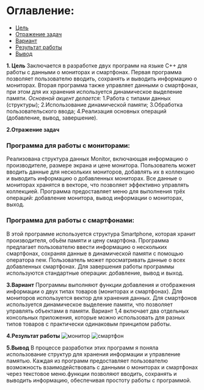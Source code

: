 # Оглавление:
  - [Цель](#цель)
  - [Отражение задач](#отражение-задач)
  - [Вариант](#вариант)
  - [Результат работы](#результат-работы)
  - [Вывод](#вывод)

 
**1. Цель**
 Заключается в разработке двух программ на языке C++ для работы с данными о мониторах и смартфонах. Первая программа позволяет пользователю вводить, сохранять и выводить информацию о мониторах. Вторая программа также управляет данными о смартфонах, при этом для их хранения используется динамическое выделение памяти.
*Основной акцент делается:*
1.Работа с типами данных (структуры);
2.Использование динамической памяти;
3.Обработка пользовательского ввода;
4.Реализация основных операций (добавление, вывод, завершение).

**2.Отражение задач**
### Программа для работы с мониторами:
Реализована структура данных Monitor, включающая информацию о производителе, размере экрана и цене монитора.
Пользователь может вводить данные для нескольких мониторов, добавлять их в коллекцию и выводить информацию о добавленных мониторах.
Все данные о мониторах хранятся в векторе, что позволяет эффективно управлять коллекцией.
Программа предоставляет меню для выполнения трёх операций: добавление монитора, вывод информации о мониторах, выход.

### Программа для работы с смартфонами:
В этой программе используется структура Smartphone, которая хранит производителя, объём памяти и цену смартфона.
Программа предлагает пользователю ввести информацию о нескольких смартфонах, сохраняя данные в динамической памяти с помощью оператора new.
Пользователь может просматривать данные о всех добавленных смартфонах.
Для завершения работы программы используются стандартные операции: добавление, вывод и выход.

**3.Вариант** 
Программы выполняют функции добавления и отображения информации о двух типах товаров (мониторах и смартфонах).
Для мониторов используется вектор для хранения данных.
Для смартфонов используется динамическое выделение памяти, что позволяет управлять объектами в памяти.
Вариант 1,4 включает два отдельных консольных приложения, которые можно использовать для разных типов товаров с практически одинаковым принципом работы.

**4.Результат работы** 
![монитор](https://github.com/user-attachments/assets/e1c92d11-30b6-49c5-b3ab-3979dc78b86e)
![смартфон](https://github.com/user-attachments/assets/c89b7fe5-ab91-48d3-a67a-ec064b472bff)

**5.Вывод**
В процессе разработки этих программ я поняла использование структур для хранения информации и управление памятью. Каждая из программ предоставляет пользователю возможность взаимодействовать с данными о мониторах и смартфонах через текстовое меню.функции позволяют вводить, сохранять и выводить информацию, обеспечивая простоту работы с программой.





